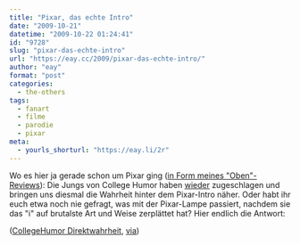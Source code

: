 ```yaml
---
title: "Pixar, das echte Intro"
date: "2009-10-21"
datetime: "2009-10-22 01:24:41"
id: "9728"
slug: "pixar-das-echte-intro"
url: "https://eay.cc/2009/pixar-das-echte-intro/"
author: "eay"
format: "post"
categories:
  - the-others
tags:
  - fanart
  - filme
  - parodie
  - pixar
meta:
  - yourls_shorturl: "https://eay.li/2r"
---
```


Wo es hier ja gerade schon um Pixar ging ([in Form meines "Oben"-Reviews](//eay.cc/2009/review-rundumschlag-4/)): Die Jungs von College Humor haben [wieder](//eay.cc/2009/we-didnt-start-the-flame-war/) zugeschlagen und bringen uns diesmal die Wahrheit hinter dem Pixar-Intro näher. Oder habt ihr euch etwa noch nie gefragt, was mit der Pixar-Lampe passiert, nachdem sie das "i" auf brutalste Art und Weise zerplättet hat? Hier endlich die Antwort:

 ([CollegeHumor Direktwahrheit](http://www.collegehumor.com/video:1921845), [via](http://www.spreeblick.com/2009/10/19/das-intro-mit-der-pixar-lampe-alternative-version/))
